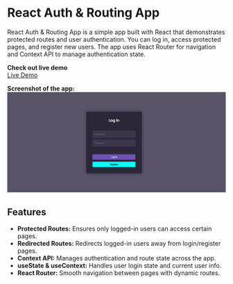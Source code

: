 # React Auth & Routing App

React Auth & Routing App is a simple app built with React that demonstrates protected routes and user authentication. You can log in, access protected pages, and register new users. The app uses React Router for navigation and Context API to manage authentication state.  

**Check out live demo**  
[Live Demo](https://reza-linusx.github.io/react-starter/)

**Screenshot of the app:**  
![screenshot of the application](./src/assets/screenshot.jpg)

## Features
- **Protected Routes:** Ensures only logged-in users can access certain pages.  
- **Redirected Routes:** Redirects logged-in users away from login/register pages.  
- **Context API:** Manages authentication and route state across the app.  
- **useState & useContext:** Handles user login state and current user info.  
- **React Router:** Smooth navigation between pages with dynamic routes.  
